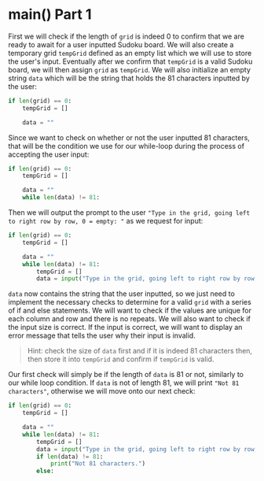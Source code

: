 # main\(\) Part 1

First we will check if the length of `grid` is indeed 0 to confirm that we are ready to await for a user inputted Sudoku board. We will also create a temporary grid `tempGrid` defined as an empty list which we will use to store the user's input. Eventually after we confirm that `tempGrid` is a valid Sudoku board, we will then assign `grid` as `tempGrid`. We will also initialize an empty string `data` which will be the string that holds the 81 characters inputted by the user:

```python
if len(grid) == 0:
    tempGrid = []

    data = ""
```

Since we want to check on whether or not the user inputted 81 characters, that will be the condition we use for our while-loop during the process of accepting the user input:

```python
if len(grid) == 0:
    tempGrid = []

    data = ""
    while len(data) != 81:
```

Then we will output the prompt to the user `"Type in the grid, going left to right row by row, 0 = empty: "` as we request for input:

```python
if len(grid) == 0:
    tempGrid = []

    data = ""
    while len(data) != 81:
        tempGrid = []
        data = input("Type in the grid, going left to right row by row, 0 = empty: ")
```

`data` now contains the string that the user inputted, so we just need to implement the necessary checks to determine for a valid `grid` with a series of if and else statements. We will want to check if the values are unique for each column and row and there is no repeats. We will also want to check if the input size is correct. If the input is correct, we will want to display an error message that tells the user why their input is invalid.

> Hint: check the size of `data` first and if it is indeed 81 characters then, then store it into `tempGrid` and confirm if `tempGrid` is valid.

Our first check will simply be if the length of `data` is 81 or not, similarly to our while loop condition. If `data` is not of length 81, we will print `"Not 81 characters"`, otherwise we will move onto our next check:

```python
if len(grid) == 0:
    tempGrid = []

    data = ""
    while len(data) != 81:
        tempGrid = []
        data = input("Type in the grid, going left to right row by row, 0 = empty: ")
        if len(data) != 81:
            print("Not 81 characters.")
        else:
```

